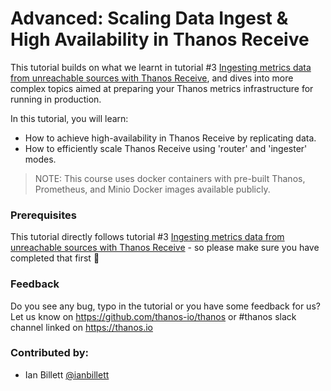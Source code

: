 # Advanced: Scaling Data Ingest & High Availability in Thanos Receive

This tutorial builds on what we learnt in tutorial #3 [Ingesting metrics data from unreachable sources with Thanos Receive](https://www.katacoda.com/thanos/courses/thanos/3-receive), and dives into more complex topics aimed at preparing your Thanos metrics infrastructure for running in production. 

In this tutorial, you will learn:

* How to achieve high-availability in Thanos Receive by replicating data.
* How to efficiently scale Thanos Receive using 'router' and 'ingester' modes.

> NOTE: This course uses docker containers with pre-built Thanos, Prometheus, and Minio Docker images available publicly.

### Prerequisites

This tutorial directly follows tutorial #3 [Ingesting metrics data from unreachable sources with Thanos Receive](https://www.katacoda.com/thanos/courses/thanos/3-receive) - so please make sure you have completed that first 🤗

### Feedback

Do you see any bug, typo in the tutorial or you have some feedback for us?
Let us know on https://github.com/thanos-io/thanos or #thanos slack channel linked on https://thanos.io

### Contributed by:

* Ian Billett [@ianbillett](http://github.com/ianbillett)